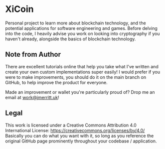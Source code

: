 # XiCoin
Personal project to learn more about blockchain technology, and the potential applications for software engineering and games.
Before delving into the code, I heavily advise you work on looking into cryptography if you haven't already, alongside the basics of blockchain technology.

## Note from Author
There are excellent tutorials online that help you take what I've written and create your own custom implementations super easily! I would prefer if you were
to make improvements, you should do it on the main branch on GitHub, to help improve the product for everyone.

Made an improvement or wallet you're particularly proud of? 
Drop me an email at work@jmerritt.uk!

## Legal
This work is licensed under a Creative Commons Attribution 4.0 International License: https://creativecommons.org/licenses/by/4.0/
Basically you can do what you want with it, so long as you reference the original GitHub page prominently throughout your codebase / application.
